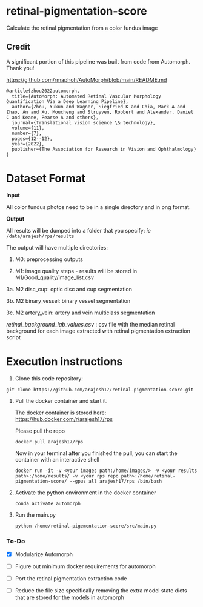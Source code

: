 # retinal-pigmentation-score
Calculate the retinal pigmentation from a color fundus image

## Credit
A significant portion of this pipeline was built from code from Automorph. Thank you!

https://github.com/rmaphoh/AutoMorph/blob/main/README.md

```
@article{zhou2022automorph,
  title={AutoMorph: Automated Retinal Vascular Morphology Quantification Via a Deep Learning Pipeline},
  author={Zhou, Yukun and Wagner, Siegfried K and Chia, Mark A and Zhao, An and Xu, Moucheng and Struyven, Robbert and Alexander, Daniel C and Keane, Pearse A and others},
  journal={Translational vision science \& technology},
  volume={11},
  number={7},
  pages={12--12},
  year={2022},
  publisher={The Association for Research in Vision and Ophthalmology}
}
```

# Dataset Format

**Input**
  
  All color fundus photos need to be in a single directory and in png format.

**Output**

  All results will be dumped into a folder that you specify: *ie* `/data/arajesh/rps/results`

The output will have multiple directories:

  1. M0: preprocessing outputs
  
  2. M1: image quality steps - results will be stored in M1/Good_quality/image_list.csv
  
  3a. M2 disc_cup: optic disc and cup segmentation
  
  3b. M2 binary_vessel: binary vessel segmentation
  
  3c. M2 artery_vein: artery and vein multiclass segmentation
  
  *retinal_background_lab_values.csv* : csv file with the median retinal background for each image extracted with retinal pigmentation extraction script
  

# Execution instructions

1. Clone this code repository:

  `git clone https://github.com/arajesh17/retinal-pigmentation-score.git`

1. Pull the docker container and start it.

    The docker container is stored here: https://hub.docker.com/r/arajesh17/rps

    Please pull the repo 
    
      `docker pull arajesh17/rps`
    
    Now in your terminal after you finished the pull, you can start the container with an interactive shell
    
      `docker run -it -v <your images path:/home/images/> -v <your results path>:/home/results/ -v <your rps repo path>:/home/retinal-pigmentation-score/ --gpus all arajesh17/rps /bin/bash`

2. Activate the python environment in the docker container

    `conda activate automorph`

3. Run the main.py

    `python /home/retinal-pigementation-score/src/main.py`


### To-Do
- [X] Modularize Automorph
- [ ] Figure out minimum docker requirements for automorph
- [ ] Port the retinal pigmentation extraction code
- [ ] Reduce the file size specifically removing the extra model state dicts that are stored for the models in automorph

